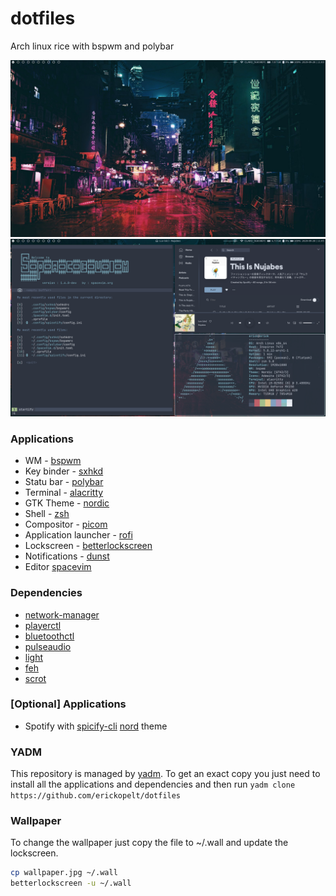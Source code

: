 # dotfiles

Arch linux rice with bspwm and polybar

![clean-preview](./clean-preview.jpg)
![busy-preview](./busy-preview.jpg)

### Applications

- WM - [bspwm](https://github.com/baskerville/bspwm)
- Key binder - [sxhkd](https://github.com/baskerville/sxhkd)
- Statu bar - [polybar](https://github.com/polybar/polybar)
- Terminal - [alacritty](https://github.com/alacritty/alacritty)
- GTK Theme - [nordic](https://github.com/EliverLara/Nordic)
- Shell - [zsh](https://github.com/ohmyzsh/ohmyzsh)
- Compositor - [picom](https://github.com/yshui/picom)
- Application launcher - [rofi](https://github.com/davatorium/rofi)
- Lockscreen - [betterlockscreen](https://github.com/pavanjadhaw/betterlockscreen)
- Notifications - [dunst](https://github.com/dunst-project/dunst)
- Editor [spacevim](https://github.com/SpaceVim/SpaceVim)

### Dependencies

- [network-manager](https://gitlab.freedesktop.org/NetworkManager/NetworkManager)
- [playerctl](https://github.com/altdesktop/playerctl)
- [bluetoothctl](https://www.archlinux.org/packages/extra/x86_64/bluez-utils/)
- [pulseaudio](https://wiki.archlinux.org/index.php/PulseAudio)
- [light](https://github.com/haikarainen/light)
- [feh](https://wiki.archlinux.org/index.php/feh)
- [scrot](https://github.com/resurrecting-open-source-projects/scrot)


### [Optional] Applications

- Spotify with [spicify-cli](https://github.com/khanhas/spicetify-cli) [nord](https://github.com/morpheusthewhite/spicetify-themes/tree/master/Nord) theme

### YADM 

This repository is managed by [yadm](https://github.com/TheLocehiliosan/yadm). To get an exact copy you just need to install all the applications and dependencies and then run ```yadm clone https://github.com/erickopelt/dotfiles```

### Wallpaper

To change the wallpaper just copy the file to ~/.wall and update the lockscreen.

``` bash
cp wallpaper.jpg ~/.wall 
betterlockscreen -u ~/.wall
```

